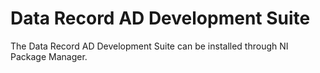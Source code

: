 # Data Record AD Development Suite
The Data Record AD Development Suite can be installed through NI Package Manager.  
